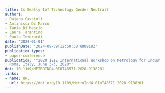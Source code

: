 ```yaml
---
title: Is Really IoT Technology Gender Neutral?
authors:
- Dajana Cassioli
- Antinisca Di Marco
- Tania Di Mascio
- Laura Tarantino
- Paola Inverardi
date: '2020-01-01'
publishDate: '2024-09-19T12:50:38.888918Z'
publication_types:
- paper-conference
publication: '*2020 IEEE International Workshop on Metrology for Industry 4.0 & IoT,
  Roma, Italy, June 3-5, 2020*'
doi: 10.1109/METROIND4.0IOT48571.2020.9138201
links:
- name: URL
  url: https://doi.org/10.1109/MetroInd4.0IoT48571.2020.9138201
---
```

